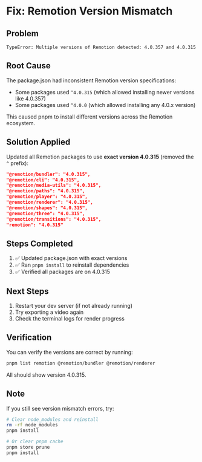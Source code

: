 # Fix: Remotion Version Mismatch

## Problem
```
TypeError: Multiple versions of Remotion detected: 4.0.357 and 4.0.315
```

## Root Cause
The package.json had inconsistent Remotion version specifications:
- Some packages used `^4.0.315` (which allowed installing newer versions like 4.0.357)
- Some packages used `^4.0.0` (which allowed installing any 4.0.x version)

This caused pnpm to install different versions across the Remotion ecosystem.

## Solution Applied
Updated all Remotion packages to use **exact version 4.0.315** (removed the `^` prefix):

```json
"@remotion/bundler": "4.0.315",
"@remotion/cli": "4.0.315",
"@remotion/media-utils": "4.0.315",
"@remotion/paths": "4.0.315",
"@remotion/player": "4.0.315",
"@remotion/renderer": "4.0.315",
"@remotion/shapes": "4.0.315",
"@remotion/three": "4.0.315",
"@remotion/transitions": "4.0.315",
"remotion": "4.0.315"
```

## Steps Completed
1. ✅ Updated package.json with exact versions
2. ✅ Ran `pnpm install` to reinstall dependencies
3. ✅ Verified all packages are on 4.0.315

## Next Steps
1. Restart your dev server (if not already running)
2. Try exporting a video again
3. Check the terminal logs for render progress

## Verification
You can verify the versions are correct by running:
```bash
pnpm list remotion @remotion/bundler @remotion/renderer
```

All should show version 4.0.315.

## Note
If you still see version mismatch errors, try:
```bash
# Clear node_modules and reinstall
rm -rf node_modules
pnpm install

# Or clear pnpm cache
pnpm store prune
pnpm install
```
